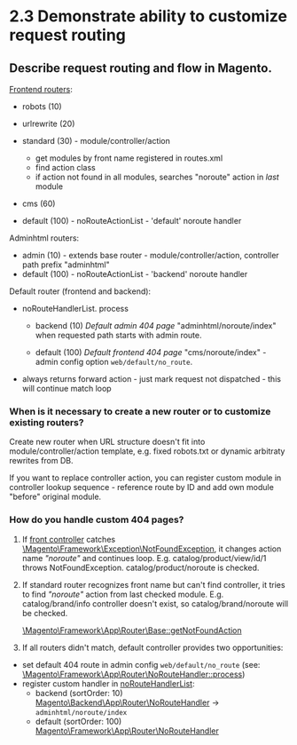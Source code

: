 # 2.3 Demonstrate ability to customize request routing

## Describe request routing and flow in Magento.

[Frontend routers](https://devdocs.magento.com/guides/v2.3/extension-dev-guide/routing.html):

- robots (10)
- urlrewrite (20)
- standard (30) - module/controller/action
  * get modules by front name registered in routes.xml
  * find action class
  * if action not found in all modules, searches "noroute" action in *last* module

- cms (60)
- default (100) - noRouteActionList - 'default' noroute handler

Adminhtml routers:

- admin (10) - extends base router - module/controller/action, controller path prefix "adminhtml"
- default (100) - noRouteActionList - 'backend' noroute handler

Default router (frontend and backend):

- noRouteHandlerList. process
  + backend (10)
    *Default admin 404 page* "adminhtml/noroute/index" when requested path starts with admin route.

  + default (100)
    *Default frontend 404 page* "cms/noroute/index" - admin config option `web/default/no_route`.

- always returns forward action - just mark request not dispatched - this will continue match loop


### When is it necessary to create a new router or to customize existing routers?

Create new router when URL structure doesn't fit into module/controller/action template,
e.g. fixed robots.txt or dynamic arbitraty rewrites from DB.

If you want to replace controller action, you can register custom module in controller lookup sequence -
reference route by ID and add own module "before" original module.

### How do you handle custom 404 pages?

1. If [front controller](https://github.com/magento/magento2/blob/2.3-develop/lib/internal/Magento/Framework/App/FrontController.php#L61-L65) catches [\Magento\Framework\Exception\NotFoundException](https://github.com/magento/magento2/blob/2.3-develop/lib/internal/Magento/Framework/Exception/NotFoundException.php), it changes action name *"noroute"* and continues loop.
   E.g. catalog/product/view/id/1 throws NotFoundException. catalog/product/noroute is checked.

1. If standard router recognizes front name but can't find controller, it tries to find *"noroute"*
   action from last checked module.
   E.g. catalog/brand/info controller doesn't exist, so catalog/brand/noroute will be checked.
   
   [\Magento\Framework\App\Router\Base::getNotFoundAction](https://github.com/magento/magento2/blob/2.3-develop/lib/internal/Magento/Framework/App/Router/Base.php#L237)

1. If all routers didn't match, default controller provides two opportunities:
  - set default 404 route in admin config `web/default/no_route` (see: [\Magento\Framework\App\Router\NoRouteHandler::process](https://github.com/magento/magento2/blob/2.3-develop/lib/internal/Magento/Framework/App/Router/NoRouteHandler.php#L34))
  - register custom handler in [noRouteHandlerList](https://github.com/magento/magento2/blob/2.3-develop/lib/internal/Magento/Framework/App/Router/NoRouteHandlerList.php):
    * backend (sortOrder: 10) [Magento\Backend\App\Router\NoRouteHandler](https://github.com/magento/magento2/blob/2.3-develop/app/code/Magento/Backend/App/Router/NoRouteHandler.php#L44) -> `adminhtml/noroute/index`
    * default (sortOrder: 100) [Magento\Framework\App\Router\NoRouteHandler](https://github.com/magento/magento2/blob/2.3-develop/lib/internal/Magento/Framework/App/Router/NoRouteHandler.php)
